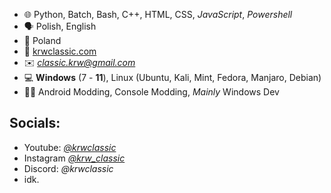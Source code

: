  - 🌐 Python, Batch, Bash, C++, HTML, CSS, *JavaScript*, *Powershell*
 - 🗣️ Polish, English
 - 📌 Poland
 - 🔗 [krwclassic.com](https://krwclassic.com)
 - ✉️ *classic.krw@gmail.com*
 - 💻 **Windows** (7 - **11**), Linux (Ubuntu, Kali, Mint, Fedora, Manjaro, Debian)
 - 👍🏻 Android Modding, Console Modding, *Mainly* Windows Dev

## Socials:

 

 - Youtube: [*@krwclassic*](https://short.krwclassic.com/yt)
 - Instagram [*@krw_classic*](https://short.krwclassic.com/ig)
 - Discord: *@krwclassic*
 - idk.
